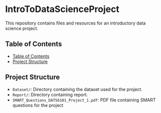# IntroToDataScienceProject

This repository contains files and resources for an introductory data science project.

## Table of Contents
  - [Table of Contents](#table-of-contents)
  - [Project Structure](#project-structure)
    
## Project Structure

- `Dataset/`: Directory containing the dataset used for the project.
- `Report/`: Directory containing report.
- `SMART_Questions_DATS6101_Project_1.pdf`: PDF file containing SMART questions for the project

